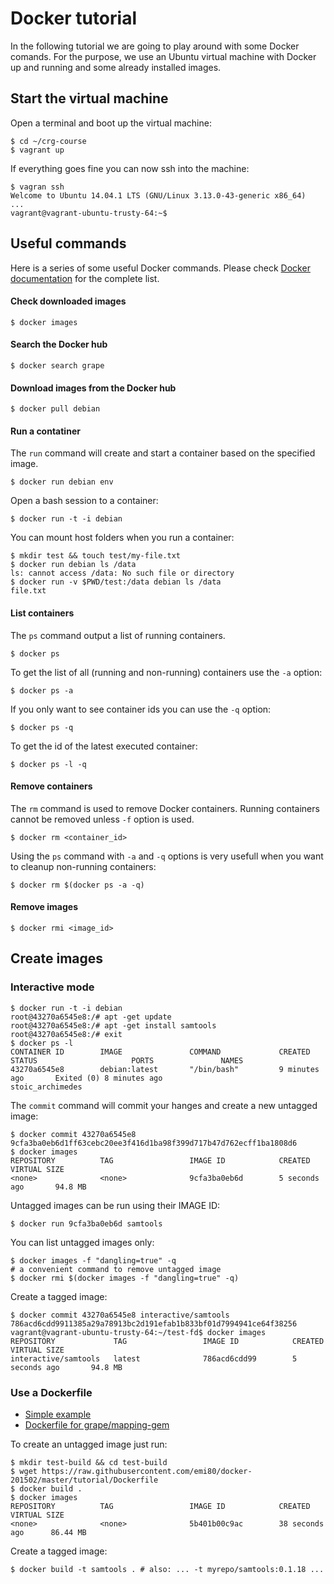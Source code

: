 # Docker tutorial

In the following tutorial we are going to play around with some Docker comands. For the purpose, we use an Ubuntu virtual machine with Docker up and running and some already installed images.

## Start the virtual machine

Open a terminal and boot up the virtual machine:

```
$ cd ~/crg-course
$ vagrant up
```

If everything goes fine you can now ssh into the machine:

```
$ vagran ssh
Welcome to Ubuntu 14.04.1 LTS (GNU/Linux 3.13.0-43-generic x86_64)
...
vagrant@vagrant-ubuntu-trusty-64:~$
```

## Useful commands
Here is a series of some useful Docker commands. Please check [Docker documentation](https://docs.docker.com/reference/commandline/cli/) for the complete list.

#### Check downloaded images

```
$ docker images
```

#### Search the Docker hub

```
$ docker search grape
```

#### Download images from the Docker hub

```
$ docker pull debian
```

#### Run a contatiner
The ``run`` command will create and start a container based on the specified image.

```
$ docker run debian env
```

Open a bash session to a container:

```
$ docker run -t -i debian
```

You can mount host folders when you run a container:

```
$ mkdir test && touch test/my-file.txt
$ docker run debian ls /data
ls: cannot access /data: No such file or directory
$ docker run -v $PWD/test:/data debian ls /data
file.txt
```

#### List containers
The ``ps`` command output a list of running containers. 

```
$ docker ps
````

To get the list of all (running and non-running) containers use the ``-a`` option:

```
$ docker ps -a
```

If you only want to see container ids you can use the ``-q`` option:

```
$ docker ps -q
```

To get the id of the latest executed container:

```
$ docker ps -l -q
```

#### Remove containers
The ``rm`` command is used to remove Docker containers. Running containers cannot be removed unless ``-f`` option is used.

```
$ docker rm <container_id>
```

Using the ``ps`` command with ``-a`` and ``-q`` options is very usefull when you want to cleanup non-running containers:
```
$ docker rm $(docker ps -a -q)
```

#### Remove images

```
$ docker rmi <image_id>
```

## Create images

### Interactive mode

```
$ docker run -t -i debian
root@43270a6545e8:/# apt -get update
root@43270a6545e8:/# apt -get install samtools
root@43270a6545e8:/# exit
$ docker ps -l
CONTAINER ID        IMAGE               COMMAND             CREATED             STATUS                     PORTS               NAMES
43270a6545e8        debian:latest       "/bin/bash"         9 minutes ago       Exited (0) 8 minutes ago                       stoic_archimedes    

```

The ``commit`` command will commit your hanges and create a new untagged image:

```
$ docker commit 43270a6545e8
9cfa3ba0eb6d1ff63cebc20ee3f416d1ba98f399d717b47d762ecff1ba1808d6
$ docker images
REPOSITORY          TAG                 IMAGE ID            CREATED             VIRTUAL SIZE
<none>              <none>              9cfa3ba0eb6d        5 seconds ago       94.8 MB
```

Untagged images can be run using their IMAGE ID:

```
$ docker run 9cfa3ba0eb6d samtools
```

You can list untagged images only:

```
$ docker images -f "dangling=true" -q
# a convenient command to remove untagged image
$ docker rmi $(docker images -f "dangling=true" -q)
```

Create a tagged image:

```
$ docker commit 43270a6545e8 interactive/samtools
786acd6cdd9911385a29a78913bc2d191efab1b833bf01d7994941ce64f38256
vagrant@vagrant-ubuntu-trusty-64:~/test-fd$ docker images
REPOSITORY             TAG                 IMAGE ID            CREATED             VIRTUAL SIZE
interactive/samtools   latest              786acd6cdd99        5 seconds ago       94.8 MB
```

### Use a Dockerfile

- [Simple example](Dockerfile)
- [Dockerfile for grape/mapping-gem](https://github.com/grape-pipeline/docker/blob/master/mapping/gem/Dockerfile)

To create an untagged image just run:

```
$ mkdir test-build && cd test-build
$ wget https://raw.githubusercontent.com/emi80/docker-201502/master/tutorial/Dockerfile
$ docker build .
$ docker images
REPOSITORY          TAG                 IMAGE ID            CREATED             VIRTUAL SIZE
<none>              <none>              5b401b00c9ac        38 seconds ago      86.44 MB
```

Create a tagged image:

```
$ docker build -t samtools . # also: ... -t myrepo/samtools:0.1.18 ...
```

